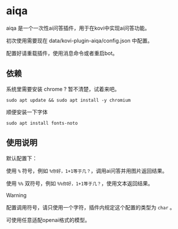 # aiqa

aiqa 是一个一次性ai问答插件，用于在kovi中实现ai问答功能。

初次使用需要现在 data/kovi-plugin-aiqa/config.json 中配置。

配置好请重载插件，使用消息命令或者重启bot。

## 依赖

系统里需要安装 chrome ? 暂不清楚，试着来吧。

```
sudo apt update && sudo apt install -y chromium
```

顺便安装一下字体

```
sudo apt install fonts-noto
```

## 使用说明

默认配置下：

使用 `%` 符号，例如 `%你好，1+1等于几？`，调用ai问答并用图片返回结果。

使用 `%%` 双符号，例如 `%%你好，1+1等于几？`，使用文本返回结果。

> [!warning]
> 配置调用符号，请只使用一个字符，插件内规定这个配置的类型为 `char` 。
>

可使用任意适配openai格式的模型。
